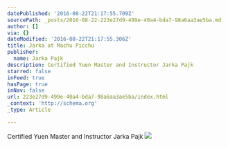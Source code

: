 ```yaml
---
datePublished: '2016-08-22T21:17:55.709Z'
sourcePath: _posts/2016-08-22-223e27d9-499e-40a4-bda7-98a6aa3ae5ba.md
author: []
via: {}
dateModified: '2016-08-22T21:17:55.306Z'
title: Jarka at Machu Picchu
publisher:
  name: Jarka Pajk
description: Certified Yuen Master and Instructor Jarka Pajk
starred: false
inFeed: true
hasPage: true
inNav: false
url: 223e27d9-499e-40a4-bda7-98a6aa3ae5ba/index.html
_context: 'http://schema.org'
_type: Article

---
```

Certified Yuen Master and Instructor Jarka Pajk
![](https://the-grid-user-content.s3-us-west-2.amazonaws.com/3f91d259-347f-4159-8d5e-26c9e96bd048.jpg)